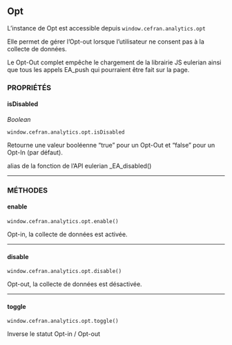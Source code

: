 ## Opt
L’instance de Opt est accessible depuis
`window.cefran.analytics.opt`

Elle permet de gérer l’Opt-out lorsque l’utilisateur ne consent pas à la collecte de données.

Le Opt-Out complet empêche le chargement de la librairie JS eulerian ainsi que tous les appels EA_push qui pourraient être fait sur la page.

### PROPRIÉTÉS

#### isDisabled

_Boolean_

`window.cefran.analytics.opt.isDisabled`

Retourne une valeur booléenne “true” pour un Opt-Out et “false” pour un Opt-In (par défaut).

alias de la fonction de l’API eulerian _EA_disabled()

* * *

### MÉTHODES

#### enable

`window.cefran.analytics.opt.enable()`

Opt-in, la collecte de données est activée.

* * *

#### disable

`window.cefran.analytics.opt.disable()`

Opt-out, la collecte de données est désactivée.

* * *

#### toggle

`window.cefran.analytics.opt.toggle()`

Inverse le statut Opt-in / Opt-out
